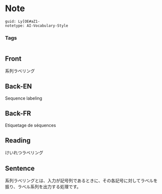 # Note
```
guid: Ly[OE#aZ1-
notetype: AI-Vocabulary-Style
```

### Tags
```
```

## Front
系列ラベリング

## Back-EN
Sequence labeling

## Back-FR
Etiquetage de séquences

## Reading
けいれつラベリング

## Sentence
系列ラベリングとは、入力が記号列であるときに、その各記号に対してラベルを振り、ラベル系列を出力する処理です。
